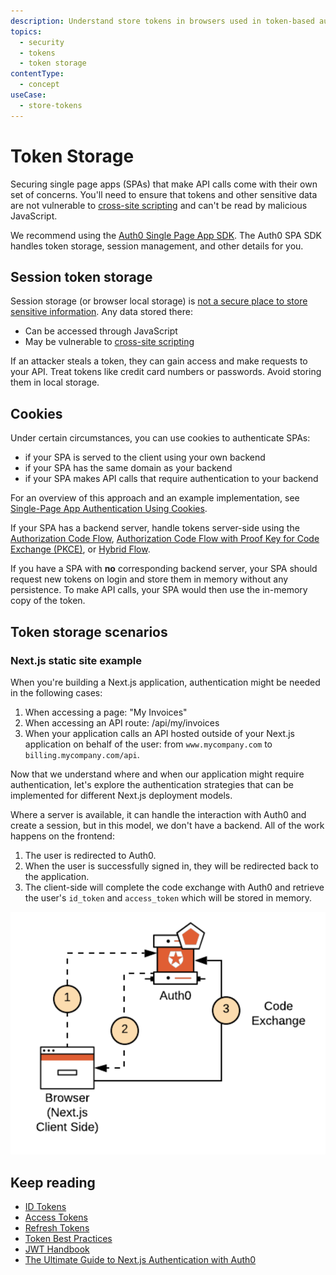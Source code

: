 ```yaml
---
description: Understand store tokens in browsers used in token-based authentication.
topics:
  - security
  - tokens
  - token storage
contentType:
  - concept
useCase:
  - store-tokens
---
```


# Token Storage

Securing single page apps (SPAs) that make API calls come with their own set of concerns. You'll need to ensure that tokens and other sensitive data are not vulnerable to [cross-site scripting](https://www.owasp.org/index.php/Cross-site_Scripting_(XSS)) and can't be read by malicious JavaScript.

We recommend using the [Auth0 Single Page App SDK](/libraries/auth0-spa-js). The Auth0 SPA SDK handles token storage, session management, and other details for you.

## Session token storage

Session storage (or browser local storage) is [not a secure place to store sensitive information](https://github.com/OWASP/CheatSheetSeries/blob/master/cheatsheets/HTML5_Security_Cheat_Sheet.md#local-storage). Any data stored there:

* Can be accessed through JavaScript
* May be vulnerable to [cross-site scripting](https://www.owasp.org/index.php/Cross-site_Scripting_(XSS))

If an attacker steals a token, they can gain access and make requests to your API. Treat tokens like credit card numbers or passwords. Avoid storing them in local storage.

## Cookies

Under certain circumstances, you can use cookies to authenticate SPAs:

* if your SPA is served to the client using your own backend
* if your SPA has the same domain as your backend
* if your SPA makes API calls that require authentication to your backend

For an overview of this approach and an example implementation, see [Single-Page App Authentication Using Cookies](/login/spa/authenticate-with-cookies).

If your SPA has a backend server, handle tokens server-side using the [Authorization Code Flow](/flows/concepts/auth-code), [Authorization Code Flow with Proof Key for Code Exchange (PKCE)](/flows/concepts/auth-code-pkce), or [Hybrid Flow](/api-auth/grant/hybrid).

If you have a SPA with **no** corresponding backend server, your SPA should request new tokens on login and store them in memory without any persistence. To make API calls, your SPA would then use the in-memory copy of the token.

## Token storage scenarios

### Next.js static site example

When you're building a Next.js application, authentication might be needed in the following cases:

1. When accessing a page: "My Invoices"
2. When accessing an API route: /api/my/invoices
3. When your application calls an API hosted outside of your Next.js application on behalf of the user: from `www.mycompany.com` to `billing.mycompany.com/api`.

Now that we understand where and when our application might require authentication, let's explore the authentication strategies that can be implemented for different Next.js deployment models.

Where a server is available, it can handle the interaction with Auth0 and create a session, but in this model, we don't have a backend. All of the work happens on the frontend:

1. The user is redirected to Auth0.
2. When the user is successfully signed in, they will be redirected back to the application.
3. The client-side will complete the code exchange with Auth0 and retrieve the user's `id_token` and `access_token` which will be stored in memory.

![In-Memory Token Storage](/media/articles/tokens/in-memory-token-storage.png)

### 

## Keep reading

* [ID Tokens](/tokens/concepts/id-tokens)
* [Access Tokens](/tokens/concepts/access-tokens)
* [Refresh Tokens](/tokens/concepts/refresh-tokens)
* [Token Best Practices](/best-practices/token-best-practices)
* [JWT Handbook](https://auth0.com/resources/ebooks/jwt-handbook)
* [The Ultimate Guide to Next.js Authentication with Auth0](https://auth0.com/blog/ultimate-guide-nextjs-authentication-auth0/?utm_source=twitter&utm_medium=sc&utm_campaign=nextjs_authn_guide)